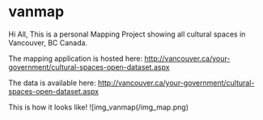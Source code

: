 # vanmap
Hi All,
This is a personal Mapping Project showing all cultural spaces in Vancouver, BC Canada.

The mapping application is hosted here: <http://vancouver.ca/your-government/cultural-spaces-open-dataset.aspx>

The data is available here: http://vancouver.ca/your-government/cultural-spaces-open-dataset.aspx

This is how it looks like!
![img_vanmap(/img_map.png)  
